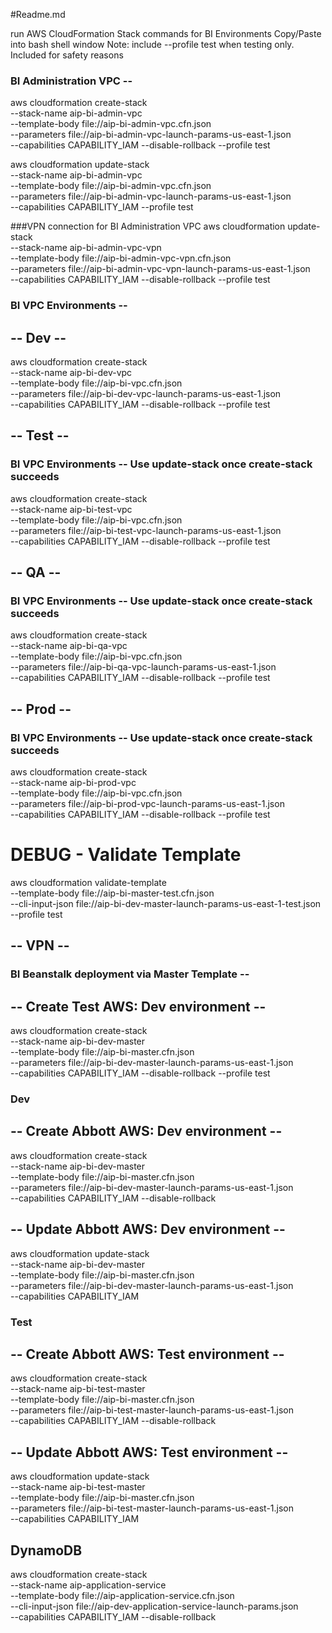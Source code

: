 #Readme.md

run AWS CloudFormation Stack commands for BI Environments
Copy/Paste into bash shell window
Note: include --profile test when testing only. Included for safety reasons


### BI Administration VPC -- 
aws cloudformation create-stack \
--stack-name aip-bi-admin-vpc \
--template-body file://aip-bi-admin-vpc.cfn.json \
--parameters file://aip-bi-admin-vpc-launch-params-us-east-1.json \
--capabilities CAPABILITY_IAM --disable-rollback --profile test

aws cloudformation update-stack \
--stack-name aip-bi-admin-vpc \
--template-body file://aip-bi-admin-vpc.cfn.json \
--parameters file://aip-bi-admin-vpc-launch-params-us-east-1.json \
--capabilities CAPABILITY_IAM --profile test

###VPN connection for BI Administration VPC
aws cloudformation update-stack \
--stack-name aip-bi-admin-vpc-vpn \
--template-body file://aip-bi-admin-vpc-vpn.cfn.json \
--parameters file://aip-bi-admin-vpc-vpn-launch-params-us-east-1.json \
--capabilities CAPABILITY_IAM --disable-rollback --profile test




### BI VPC Environments -- 
##
## -- Dev --
aws cloudformation create-stack \
--stack-name aip-bi-dev-vpc \
--template-body file://aip-bi-vpc.cfn.json \
--parameters file://aip-bi-dev-vpc-launch-params-us-east-1.json \
--capabilities CAPABILITY_IAM --disable-rollback --profile test

##
## -- Test --
### BI VPC Environments -- Use update-stack once create-stack succeeds
aws cloudformation create-stack \
--stack-name aip-bi-test-vpc \
--template-body file://aip-bi-vpc.cfn.json \
--parameters file://aip-bi-test-vpc-launch-params-us-east-1.json \
--capabilities CAPABILITY_IAM --disable-rollback --profile test

##
## -- QA --
### BI VPC Environments -- Use update-stack once create-stack succeeds
aws cloudformation create-stack \
--stack-name aip-bi-qa-vpc \
--template-body file://aip-bi-vpc.cfn.json \
--parameters file://aip-bi-qa-vpc-launch-params-us-east-1.json \
--capabilities CAPABILITY_IAM --disable-rollback --profile test

##
## -- Prod --
### BI VPC Environments -- Use update-stack once create-stack succeeds
aws cloudformation create-stack \
--stack-name aip-bi-prod-vpc \
--template-body file://aip-bi-vpc.cfn.json \
--parameters file://aip-bi-prod-vpc-launch-params-us-east-1.json \
--capabilities CAPABILITY_IAM --disable-rollback --profile test



# DEBUG - Validate Template
aws cloudformation validate-template \
--template-body file://aip-bi-master-test.cfn.json \
--cli-input-json file://aip-bi-dev-master-launch-params-us-east-1-test.json --profile test



##
## -- VPN --
### 



### BI Beanstalk deployment via Master Template -- 
##
## -- Create Test AWS: Dev environment --
aws cloudformation create-stack \
--stack-name aip-bi-dev-master \
--template-body file://aip-bi-master.cfn.json \
--parameters file://aip-bi-dev-master-launch-params-us-east-1.json \
--capabilities CAPABILITY_IAM --disable-rollback --profile test


### Dev
## -- Create Abbott AWS: Dev environment --
aws cloudformation create-stack \
--stack-name aip-bi-dev-master \
--template-body file://aip-bi-master.cfn.json \
--parameters file://aip-bi-dev-master-launch-params-us-east-1.json \
--capabilities CAPABILITY_IAM --disable-rollback 

## -- Update Abbott AWS: Dev environment --
aws cloudformation update-stack \
--stack-name aip-bi-dev-master \
--template-body file://aip-bi-master.cfn.json \
--parameters file://aip-bi-dev-master-launch-params-us-east-1.json \
--capabilities CAPABILITY_IAM

### Test
## -- Create Abbott AWS: Test environment --
aws cloudformation create-stack \
--stack-name aip-bi-test-master \
--template-body file://aip-bi-master.cfn.json \
--parameters file://aip-bi-test-master-launch-params-us-east-1.json \
--capabilities CAPABILITY_IAM --disable-rollback 

## -- Update Abbott AWS: Test environment --
aws cloudformation update-stack \
--stack-name aip-bi-test-master \
--template-body file://aip-bi-master.cfn.json \
--parameters file://aip-bi-test-master-launch-params-us-east-1.json \
--capabilities CAPABILITY_IAM





## DynamoDB
aws cloudformation create-stack \
--stack-name aip-application-service \
--template-body file://aip-application-service.cfn.json \
--cli-input-json file://aip-dev-application-service-launch-params.json \
--capabilities CAPABILITY_IAM --disable-rollback

